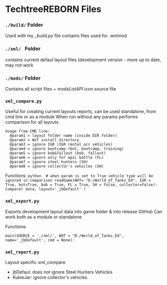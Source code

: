 # TechtreeREBORN Files

### ``` ./build/ ``` Folder
Used with my *_build.py* file contains files used for .wotmod  

###  ``` ./xml/  ``` Folder
contains current defaul layout files (development version - more up to date, may not work

### ``` ./mods/ ``` Folder
Contains all script files + modsListAPI icon source file

### ``` xml_compare.py ```

Useful for creating current layouts reports, can be used standalone, from cmd line or as a module
When run without any params performs comparison for all layouts

    Usage from CMD line:
      @param1 = layout folder name (inside DIR folder)
      @param2 = WoT install directory
      @param3 = ignore IGR (IGR rental acc vehicles)
      @param4 = ignore bootcamp (bot, bootcamp, training)
      @param5 = ignore bob&fallout (bob, fallout)
      @param6 = ignore only for epic battle (FL)
      @param7 = ignore steel hunters (SH)
      @param8 = ignore collector's vehicles (SH)
            
Functions:
    ```python 
    # when param is set to True vehicle type will be ignored in comparison
    readGame(WOT= "D:/World_of_Tanks_EU", IGR = True, bot=True, bob = True, FL = True, SH = False, collector=False):
    Compare( data, layout='_jbDefault' )
    ```
  
### ``` xml_export.py ``` 

Exports development layout data into game folder & into release GitHub
Can work both as a module or standalone

Functions:

    main(SOURCE = './xml/', WOT = "D:/World_of_Tanks_EU", name='_jbDefault', cmd = None):


### ``` xml_report.py ```

Layout specific xml_compare
- jbDefaul: does not ignore Steel Hunters Vehicles
- KukieJar: ignore collector's vehicles



